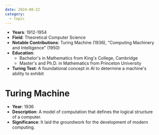 ```yaml
---
date: 2024-08-22
category:
  - topic
---
```

- **Years**: 1912-1954
- **Field**: Theoretical Computer Science
- **Notable Contributions**: Turing Machine (1936), "Computing Machinery and Intelligence" (1950)
- **Education**: 
  - Bachelor's in Mathematics from King's College, Cambridge
  - Master's and Ph.D. in Mathematics from Princeton University
- **Turing Test**: A foundational concept in AI to determine a machine's ability to exhibit 
# Turing Machine
- **Year**: 1936
- **Description**: A model of computation that defines the logical structure of a computer.
- **Significance**: It laid the groundwork for the development of modern computing.